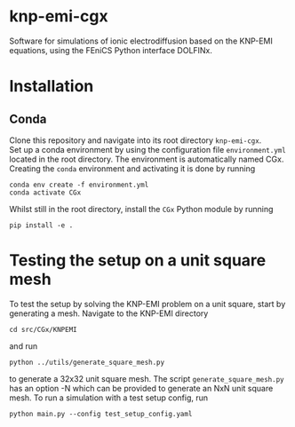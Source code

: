 # knp-emi-cgx
Software for simulations of ionic electrodiffusion based on the KNP-EMI equations, using the FEniCS Python interface DOLFINx.

# Installation
## Conda
Clone this repository and navigate into its root directory `knp-emi-cgx`. <br>
Set up a conda environment by using the configuration file `environment.yml` located in the root directory. The environment is automatically named CGx. Creating the `conda` environment and activating it is done by running <br> 
```
conda env create -f environment.yml
conda activate CGx
```

Whilst still in the root directory, install the `CGx` Python module by running

```
pip install -e .
```

# Testing the setup on a unit square mesh
To test the setup by solving the KNP-EMI problem on a unit square, start by generating a mesh. Navigate to the KNP-EMI directory
```
cd src/CGx/KNPEMI
```
and run
```
python ../utils/generate_square_mesh.py
```
to generate a 32x32 unit square mesh. The script `generate_square_mesh.py` has an option -N which can be provided to generate an NxN unit square mesh.
To run a simulation with a test setup config, run
```
python main.py --config test_setup_config.yaml
```
